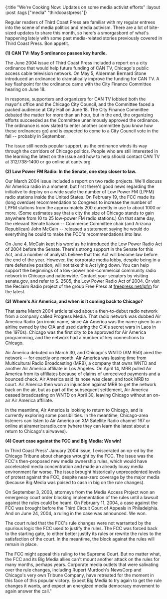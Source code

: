 {:title "We're Cooking Now: Updates on some media activist efforts"
:layout :post
:tags  ["media" "thirdcoastpress"]}

Regular readers of Third Coast Press are familiar with my regular entrees into
the scene of media politics and media activism. There are a lot of bite-sized
updates to share this month, so here's a smorgasbord of what's happening
lately with some past media-related stories previously covered in Third Coast
Press. Bon appetit.  
  
**(1) CAN TV: May 5 ordinance passes key hurdle.**   
  
The June 2004 issue of Third Coast Press included a report on a city ordinance
that would help future funding of CAN TV, Chicago's public access cable
television network. On May 5, Alderman Bernard Stone introduced an ordinance
to dramatically improve the funding for CAN TV. A key flashpoint for the
ordinance came with the City Finance Committee hearing on June 18.  
  
In response, supporters and organizers for CAN TV lobbied both the mayor's
office and the Chicago City Council, and the Committee faced a packed audience
at City Hall on June 18. The City Finance Committee debated the matter for
more than an hour, but in the end, the organizing efforts succeeded as the
Committee unanimously approved the ordinance. The ordinance is now slated to
enter another committee (you know how these ordinances go) and is expected to
come to a City Council vote in the fall -- probably in September.  
  
The issue still needs popular support, as the ordinance winds its way through
the corridors of Chicago politics. People who are still interested in the
learning the latest on the issue and how to help should contact CAN TV at
312/738-1400 or go online at cantv.org.  
  
**(2) Low Power FM Radio: In the Senate, one step closer to law.**   
  
Our March 2004 issue included a report on two radio projects. We'll discuss
Air America radio in a moment, but first there's good news regarding the
initiative to deploy on a wide scale the number of Low Power FM (LPFM) radio
stations inside the United States. On February 19, the FCC made its (long
overdue) recommendation to Congress to increase the number of LPFM stations
from the approximately 200 currently in use to about 1000 or more. (Some
estimates say that a city the size of Chicago stands to gain anywhere from 10
to 25 low-power FM radio stations.) On that same day, the relevant Senate
liaison -- Commerce Committee chair (and Arizona Republican) John McCain --
released a statement saying he would do everything he could to make the FCC's
recommendations into law.  
  
On June 4, McCain kept his word as he introduced the Low Power Radio Act of
2004 before the Senate. There's strong support in the Senate for this Act, and
a number of analysts believe that this Act will become law before the end of
the year. However, the corporate media lobby, despite being in a rare
defensive position, will not take this Act lying down. You can help support
the beginnings of a low-power non-commercial community radio network in
Chicago and nationwide. Contact your senators by visiting senate.gov, and
refer to S. 2505, the Low Power Radio Act of 2004. Or visit the Reclaim Radio
project of the group Free Press at
[freepress.net/lpfm](\\http://www.freepress.net/lpfm\\") for the latest.  
  
**(3) Where's Air America, and when is it coming back to Chicago?**   
  
That same March 2004 article talked about a then-to-debut radio network from a
company called Progress Media. That radio network was dubbed Air America Radio
(an ironic name, since Air America was the name given to an airline owned by
the CIA and used during the CIA's secret wars in Laos in the 1970s). Chicago
was the first city to be approved for Air America programming, and the network
had a number of key connections to Chicago.  
  
Air America debuted on March 30, and Chicago's WNTD (AM 950) aired the network
-- for exactly one month. Air America was leasing time from Multicultural
Radio Broadcasting (MRB), a company that owns WNTD and another Air America
affiliate in Los Angeles. On April 14, MRB pulled Air America from its
affiliates because of claims of unreceived payments and a bounced check. Air
America said its nose was clean, and took MRB to court. Air America then won
an injunction against MRB to get the network back on the air, but as part of
the subsequent settlement, Air America ceased broadcasting on WNTD on April
30, leaving Chicago without an on-air Air America affiliate.  
  
In the meantime, Air America is looking to return to Chicago, and is currently
exploring some possibilities. In the meantime, Chicago-area listeners can
listen to Air America on XM Satellite Radio channel 167 or online at
airamericaradio.com (where they can learn the latest about a return to
Chicago's airwaves).  
  
**(4) Court case against the FCC and Big Media: We win!**   
  
In Third Coast Press' January 2004 issue, I eviscerated an op-ed by the
Chicago Tribune about changes wrought by the FCC. The issue was the FCC's
then-proposed new media ownership rules, which would have accelerated media
concentration and made an already lousy media environment far worse. The issue
brought historically unprecedented levels of protest against the FCC, despite
near-zero coverage by the major media (because Big Media was poised to cash in
big on the rule changes).  
  
On September 3, 2003, attorneys from the Media Access Project won an emergency
court order blocking implementation of the rules until a lawsuit against the
rules could be heard. On February 11, 2004, a case against the FCC was brought
before the Third Circuit Court of Appeals in Philadelphia. And on June 24,
2004, a ruling in the case was announced. We won.  
  
The court ruled that the FCC's rule changes were not warranted by the spurious
logic the FCC used to justify the rules. The FCC was forced back to the
starting gate, to either better justify its rules or rewrite the rules to the
satisfaction of the court. In the meantime, the block against the rules will
remain in place.  
  
The FCC might appeal this ruling to the Supreme Court. But no matter what, the
FCC and its Big Media allies can't mount another attack on the rules for many
months, perhaps years. Corporate media outlets that were salivating over the
rule changes, including Rupert Murdoch's NewsCorp and Chicago's very own
Tribune Company, have retreated for the moment in this face of this popular
victory. Expect Big Media to try again to get the rule changes it wants, and
expect an energized media democracy movement to again answer the call."

